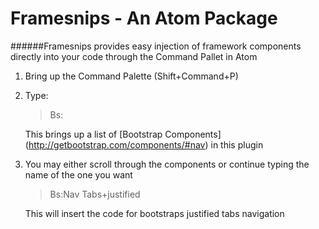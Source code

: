 # Framesnips - An Atom Package

######Framesnips provides easy injection of framework components directly into your code through the Command Pallet in Atom

1. Bring up the Command Palette (Shift+Command+P)
2. Type:
    > Bs:

    This brings up a list of [Bootstrap Components] (http://getbootstrap.com/components/#nav)
    in this plugin

3. You may either scroll through the components or continue typing the name of the one you want
    >Bs:Nav Tabs+justified

    This will insert the code for bootstraps justified tabs navigation
